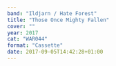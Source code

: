 ```yaml
---
band: "Ildjarn / Hate Forest"
title: "Those Once Mighty Fallen"
cover: ""
year: 2017
cat: "WAR044"
format: "Cassette"
date: 2017-09-05T14:42:28+01:00
---
```

